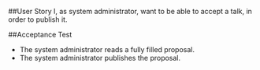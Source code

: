 ##User Story
I, as system administrator, want to be able to accept a talk, in order to publish it.

##Acceptance Test

* The system administrator reads a fully filled proposal.
* The system administrator publishes the proposal.

